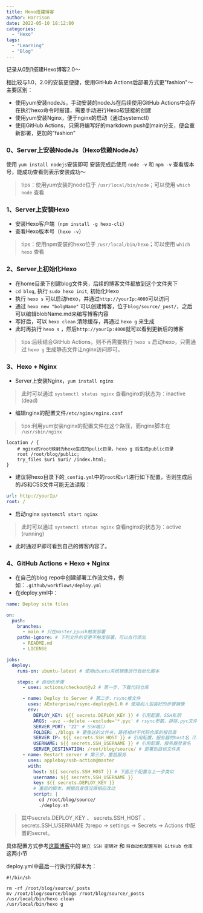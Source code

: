 ```yaml
---
title: Hexo搭建博客
author: Harrison
date: 2022-05-10 18:12:00
categories:
  - "Hexo"
tags:
  - "Learning"
  - "Blog"
---
```


记录从0到1搭建Hexo博客2.0～

<!-- more -->
相比较与1.0，2.0的安装更便捷，使用GitHub Actions后部署方式更"fashion"～主要区别：
+ 使用yum安装nodeJs，手动安装的nodeJs在后续使用GitHub Actions中会存在执行hexo命令时报错，需要手动进行Hexo软链接的创建
+ 使用yum安装Nginx，便于nginx的启动（通过systemctl）
+ 使用GitHub Actions，只需将编写好的markdown push到main分支，便会重新部署，更加的"fashion"

### 0、Server上安装NodeJs（Hexo依赖NodeJs）
使用 `yum install nodejs`安装即可
安装完成后使用 `node -v` 和 `npm -v` 查看版本号，能成功查看则表示安装成功～
> tips：使用yum安装的node位于 `/usr/local/bin/node`；可以使用 `which node` 查看

### 1、Server上安装Hexo
+ 安装Hexo客户端（`npm install -g hexo-cli`）
+ 查看Hexo版本号（`hexo -v`）
> tips：使用npm安装的hexo位于 `/usr/local/bin/hexo`；可以使用 `which hexo` 查看

### 2、Server上初始化Hexo
+ 在home目录下创建blog文件夹，后续的博客文件都放到这个文件夹下
+ `cd blog`, 执行 `sudo hexo init`, 初始化Hexo
+ 执行 `hexo s` 可以启动hexo，并通过`http://yourIp:4000`可以访问
+ 通过 `hexo new "bolgName"` 可以创建博客，位于`blog/source/_post/`，之后可以编辑blobName.md来编写博客内容
+ 写好后，可以 `hexo clean` 清除缓存，再通过 `hexo g` 来生成
+ 此时再执行 `hexo s` ，然后`http://yourIp:4000`就可以看到更新后的博客

> tips:后续结合GitHub Actions，则不再需要执行 `hexo s` 启动hexo，只需通过 `hexo g` 生成静态文件让nginx访问即可。

### 3、Hexo + Nginx
+ Server上安装Nginx，`yum install nginx`
> 此时可以通过 `systemctl status nginx` 查看nginx的状态为：inactive (dead)
+ 编辑nginx的配置文件`/etc/nginx/nginx.conf`
> tips:利用yum安装nginx的配置文件在这个路径，而nginx脚本在 `/usr/sbin/nginx`
```
location / {
    # nginx的root映射为hexo生成的pulic目录，hexo g 后生成public目录
    root /root/blog/public;
    try_files $uri $uri/ /index.html;
}
```
+ 建议将hexo目录下的`_config.yml`中的`root`和`url`进行如下配置，否则生成后的JS和CSS文件可能无法读取：
```yaml
url: http://yourIp/
root: /
```
+ 启动nginx `systemctl start nginx`
> 此时可以通过 `systemctl status nginx` 查看nginx的状态为：active (running)
+ 此时通过IP即可看到自己的博客内容了。

### 4、GitHub Actions + Hexo + Nginx
+ 在自己的blog repo中创建部署工作流文件，例如：`.github/workflows/deploy.yml`
+ 在deploy.yml中：
```yml
name: Deploy site files

on:
  push:
    branches:
      - main # 只在master上push触发部署
    paths-ignore: # 下列文件的变更不触发部署，可以自行添加
      - README.md
      - LICENSE

jobs:
  deploy:
    runs-on: ubuntu-latest # 使用ubuntu系统镜像运行自动化脚本

    steps: # 自动化步骤
      - uses: actions/checkout@v2 # 第一步，下载代码仓库

      - name: Deploy to Server # 第二步，rsync推文件
        uses: AEnterprise/rsync-deploy@v1.0 # 使用别人包装好的步骤镜像
        env:
          DEPLOY_KEY: ${{ secrets.DEPLOY_KEY }} # 引用配置，SSH私钥
          ARGS: -avz --delete --exclude='*.pyc' # rsync参数，排除.pyc文件
          SERVER_PORT: '22' # SSH端口
          FOLDER: ./blogs # 要推送的文件夹，路径相对于代码仓库的根目录
          SERVER_IP: ${{ secrets.SSH_HOST }} # 引用配置，服务器的host名（IP或者域名domain.com）
          USERNAME: ${{ secrets.SSH_USERNAME }} # 引用配置，服务器登录名
          SERVER_DESTINATION: /root/blog/source/ # 部署到目标文件夹
      - name: Restart server # 第三步，重启服务
        uses: appleboy/ssh-action@master
        with:
          host: ${{ secrets.SSH_HOST }} # 下面三个配置与上一步类似
          username: ${{ secrets.SSH_USERNAME }}
          key: ${{ secrets.DEPLOY_KEY }}
          # 重启的脚本，根据自身情况做相应改动
          script: | 
            cd /root/blog/source/
            ./deploy.sh
```

> 其中secrets.DEPLOY_KEY 、 secrets.SSH_HOST 、 secrets.SSH_USERNAME 为repo -> settings -> Secrets -> Actions 中配置的secret。

具体配置方式参考[这篇博客](https://frostming.com/2020/04-26/github-actions-deploy/)中的 `建立 SSH 密钥对` 和 `将自动化配置写到 GitHub 仓库` 这两小节

deploy.yml中最后一行执行的脚本为：
```shell
#!/bin/sh

rm -rf /root/blog/source/_posts
mv /root/blog/source/blogs /root/blog/source/_posts
/usr/local/bin/hexo clean
/usr/local/bin/hexo g
```